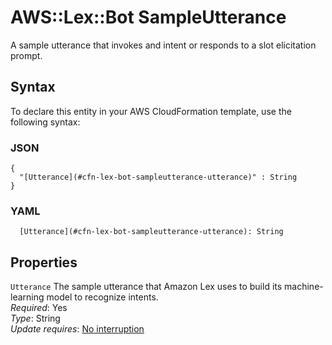 # AWS::Lex::Bot SampleUtterance<a name="aws-properties-lex-bot-sampleutterance"></a>

A sample utterance that invokes and intent or responds to a slot elicitation prompt\.

## Syntax<a name="aws-properties-lex-bot-sampleutterance-syntax"></a>

To declare this entity in your AWS CloudFormation template, use the following syntax:

### JSON<a name="aws-properties-lex-bot-sampleutterance-syntax.json"></a>

```
{
  "[Utterance](#cfn-lex-bot-sampleutterance-utterance)" : String
}
```

### YAML<a name="aws-properties-lex-bot-sampleutterance-syntax.yaml"></a>

```
  [Utterance](#cfn-lex-bot-sampleutterance-utterance): String
```

## Properties<a name="aws-properties-lex-bot-sampleutterance-properties"></a>

`Utterance`  <a name="cfn-lex-bot-sampleutterance-utterance"></a>
The sample utterance that Amazon Lex uses to build its machine\-learning model to recognize intents\.  
*Required*: Yes  
*Type*: String  
*Update requires*: [No interruption](https://docs.aws.amazon.com/AWSCloudFormation/latest/UserGuide/using-cfn-updating-stacks-update-behaviors.html#update-no-interrupt)